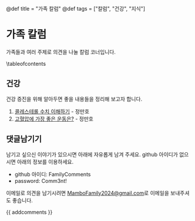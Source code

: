 @def title = "가족 칼럼"
@def tags = ["칼럼", "건강", "지식"]

# 가족 칼럼

가족들과 여러 주제로 의견을 나눌 칼럼 코너입니다.

\tableofcontents <!-- you can use \toc as well -->



## 건강

건강 증진을 위해 알아두면 좋을 내용들을 정리해 보고자 합니다.

1. [콜레스테롤 수치 이해하기](/column/health/cholesterol/) - 정만호
1. [고혈압에 가장 좋은 운동은?](/column/health/highBloodPressureExercise/) - 정만호

## 댓글남기기

남기고 싶으신 이야기가 있으시면 아래에 자유롭게 남겨 주세요. github 아이디가 없으시면 아래의 정보를 이용하세요.

* github 아이디: FamilyComments
* password: Comm3nt!

이메일로 의견을 남기시려면 [MamboFamily2024@gmail.com](mailto:MamboFamily2024@gmail.com)로 이메일을 보내주셔도 좋습니다.

{{ addcomments }}